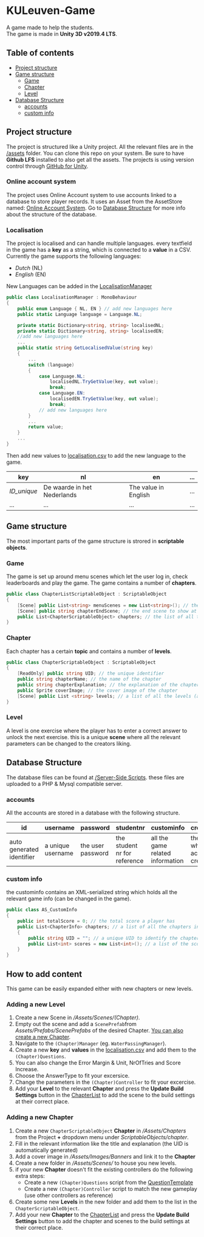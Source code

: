 # KULeuven-Game
A game made to help the students.  
The game is made in **Unity 3D v2019.4 LTS**.

## Table of contents
- [Project structure](#Project-structure)
- [Game structure](#Game-structure)
    - [Game](#Game)
    - [Chapter](#Chapter)
    - [Level](#Level)
- [Database Structure](#Database-Structure)
    - [accounts](#accounts)
    - [custom info](#custom-info)

## Project structure
The project is structured like a Unity project. All the relevant files are in the [/assets](../master/Assets) folder.
You can clone this repo on your system. Be sure to have **Github LFS** installed to also get all the assets.
The projects is using version control through [GitHub for Unity](https://assetstore.unity.com/packages/tools/version-control/github-for-unity-118069).

### Online account system
The project uses Online Account system to use accounts linked to a database to store player records.
It uses an Asset from the AssetStore named: [Online Account System](https://assetstore.unity.com/packages/tools/network/online-account-system-18487).
Go to [Database Structure](#Database-Structure) for more info about the structure of the database.

### Localisation
The project is localised and can handle multiple languages.
every textfield in the game has a **key** as a string, which is connected to a **value** in a CSV.
Currently the game supports the following languages:
- *Dutch* (NL)
- *English* (EN)

New Languages can be added in the [LocalisationManager](../master/Assets/Scripts/Localisation/LocalisationManager.cs)
```C#
public class LocalisationManager : MonoBehaviour
{
    public enum Language { NL, EN } // add new languages here
    public static Language language = Language.NL;

    private static Dictionary<string, string> localisedNL;
    private static Dictionary<string, string> localisedEN;
    //add new languages here
    ...
    public static string GetLocalisedValue(string key)
    {
        ...
        switch (language)
        {
            case Language.NL:
                localisedNL.TryGetValue(key, out value);
                break;
            case Language.EN:
                localisedEN.TryGetValue(key, out value);
                break;
            // add new languages here
        }
        ...
        return value;
    }
    ...
}
```
Then add new values to [localisation.csv](../master/Assets/Resources/localisation.csv) to add the new language to the game.

key | nl | en | ... 
--- | --- | --- | --- 
*ID_unique* | De waarde in het Nederlands | The value in English | ...
... |...|...|...


## Game structure
The most important parts of the game structure is strored in **scriptable objects**.

### Game
The game is set up around menu scenes which let the user log in, check leaderboards and play the game.
The game contains a number of **chapters**. 
```C#
public class ChapterListScriptableObject : ScriptableObject
{
    [Scene] public List<string> menuScenes = new List<string>(); // the extra menu scenes
    [Scene] public string chapterEndScene; // the end scene to show at the end of every chapter
    public List<ChapterScriptableObject> chapters; // the list of all the chapters
}
```

### Chapter
Each chapter has a certain **topic** and contains a number of **levels**.
```C#
public class ChapterScriptableObject : ScriptableObject
{
    [ReadOnly] public string UID; // the unique identifier
    public string chapterName; // the name of the chapter
    public string chapterExplanation; // the explanation of the chapter
    public Sprite coverImage; // the cover image of the chapter
    [Scene] public List <string> levels; // a list of all the levels (as UnityScenes)
}
```
### Level
A level is one exercise where the player has to enter a correct answer to unlock the next exercise.
this is a unique **scene** where all the relevant parameters can be changed to the creators liking.


## Database Structure
The database files can be found at [/Server-Side Scripts](../master/Assets/Online%20Account%20System/Server-Side%20Scripts). these files are uploaded to a PHP & Mysql compatible server.

### accounts
All the accounts are stored in a database with the following structure.

id | username | password | studentnr | custominfo | creationdate
--- | --- | --- | --- | --- | ---
auto generated identifier | a unique username | the user password | the student nr for reference | all the game related information | the date when the account was created

### custom info
the custominfo contains an XML-serialized string which holds all the relevant game info (can be changed in the game).

```C#
public class AS_CustomInfo
{
    public int totalScore = 0; // the total score a player has
    public List<ChapterInfo> chapters; // a list of all the chapters in the game
    {
        public string UID = ""; // a unique UID to identify the chapter in the game
        public List<int> scores = new List<int>(); // a list of the score of each level. this also tracks if the player has competed the level when the score is higher then zero
    }
}
```

## How to add content
This game can be easily expanded either with new chapters or new levels.

### Adding a new Level

1. Create a new Scene in */Assets/Scenes/(Chapter)*.
2. Empty out the scene and add a ``ScenePrefab``from *Assets/Prefabs/ScenePrefabs* of the desired Chapter. [You can also create a new Chapter](##Adding-a-new-Chapter).
3. Navigate to the ``(Chapter)Manager`` (eg. ``WaterPassingManager``).
4. Create a new **key** and **values** in the [localisation.csv](../master/Assets/Resources/localisation.csv) and add them to the ``(Chapter)Questions``. 
5. You can also change the Error Margin & Unit, NrOfTries and Score Increase.
6. Choose the AnswerType to fit your excersice.
7. Change the parameters in the ``(Chapter)Controller`` to fit your excercise.
8. Add your **Level** to the relevant **Chapter** and press the **Update Build Settings** button in the [ChapterList](../master/Assets/Chapters) to add the scene to the build settings at their correct place.

### Adding a new Chapter

1. Create a new ``ChapterScriptableObject`` **Chapter** in */Assets/Chapters* from the Project **+** dropdown menu under *ScriptableObjects/chapter*.
2. Fill in the relevant information like the title and explanation (the UID is automatically generated)
3. Add a cover image in */Assets/Images/Banners* and link it to the **Chapter**
4. Create a new folder in */Assets/Scenes/* to house you new levels.
5. if your new **Chapter** doesn't fit the existing controllers do the following extra steps:
    - Create a new ``(Chapter)Questions`` script from the [QuestionTemplate](../master/Assets/Scripts/Templates)
    - Create a new ``(Chapter)Controller`` script to match the new gameplay (use other controllers as reference)
6. Create some new **Levels** in the new folder and add them to the list in the ``ChapterScriptableObject``.
7. Add your new **Chapter** to the [ChapterList](../master/Assets/Chapters) and press the **Update Build Settings** button to add the chapter and scenes to the build settings at their correct place.